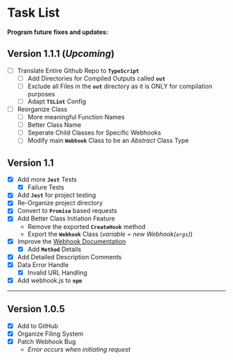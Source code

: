 # Task List

**Program future fixes and updates:**

## Version 1.1.1 (*Upcoming*)
- [ ] Translate Entire Github Repo to **`TypeScript`**
    - [ ] Add Directories for Compiled Outputs called **`out`**
    - [ ] Exclude all Files in the **`out`** directory as it is ONLY for compilation purposes
    - [ ] Adapt **`TSLint`** Config
- [ ] Reorganize Class
    - [ ] More meaningful Function Names
    - [ ] Better Class Name
    - [ ] Seperate Child Classes for Specific Webhooks
    - [ ] Modify main **`Webhook`** Class to be an *Abstract* Class Type

## Version 1.1
- [x] Add more **`Jest`** Tests
    - [x] Failure Tests
- [x] Add **`Jest`** for project testing
- [x] Re-Organize project directory
- [x] Convert to **`Promise`** based requests
- [x] Add Better Class Initiation Feature
    - Remove the exported **`CreateHook`** method
    - Export the **`Webhook`** Class (*variable = new Webhook(`args`)*)
- [x] Improve the [Webhook Documentation](WebhookClass.md)
    - [x] Add **`Method`** Details
- [x] Add Detailed Description Comments
- [x] Data Error Handle
    - [x] Invalid URL Handling
- [x] Add webhook.js to **`npm`**

---

## Version 1.0.5
- [x] Add to GitHub
- [x] Organize Filing System
- [x] Patch Webhook Bug
    - *Error occurs when initiating request*
